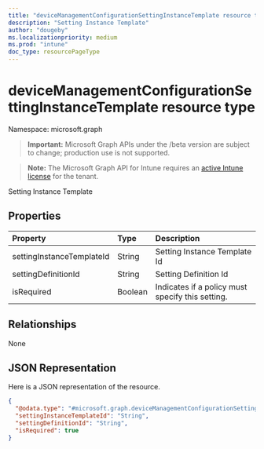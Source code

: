 ```yaml
---
title: "deviceManagementConfigurationSettingInstanceTemplate resource type"
description: "Setting Instance Template"
author: "dougeby"
ms.localizationpriority: medium
ms.prod: "intune"
doc_type: resourcePageType
---
```


# deviceManagementConfigurationSettingInstanceTemplate resource type

Namespace: microsoft.graph

> **Important:** Microsoft Graph APIs under the /beta version are subject to change; production use is not supported.

> **Note:** The Microsoft Graph API for Intune requires an [active Intune license](https://go.microsoft.com/fwlink/?linkid=839381) for the tenant.

Setting Instance Template

## Properties
|Property|Type|Description|
|:---|:---|:---|
|settingInstanceTemplateId|String|Setting Instance Template Id|
|settingDefinitionId|String|Setting Definition Id|
|isRequired|Boolean|Indicates if a policy must specify this setting.|

## Relationships
None

## JSON Representation
Here is a JSON representation of the resource.
<!-- {
  "blockType": "resource",
  "@odata.type": "microsoft.graph.deviceManagementConfigurationSettingInstanceTemplate"
}
-->
``` json
{
  "@odata.type": "#microsoft.graph.deviceManagementConfigurationSettingInstanceTemplate",
  "settingInstanceTemplateId": "String",
  "settingDefinitionId": "String",
  "isRequired": true
}
```



